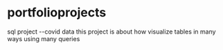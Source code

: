 # portfolioprojects
sql project
--covid data
this project is about how visualize tables in many ways using many queries
